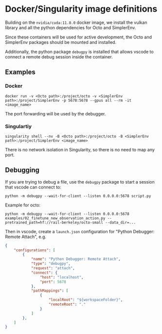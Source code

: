 # Docker/Singularity image definitions

Building on the `nvidia/cuda:11.8.0` docker image, we install the vulkan library and all the python dependencies for Octo and SimplerEnv.

Since these containers will be used for active development, the Octo and SimplerEnv packages should be mounted and installed.

Additionally, the python package `debugpy` is installed that allows vscode to connect a remote debug session inside the container.

## Examples
### Docker

```
docker run -v <Octo path>:/project/octo -v <SimplerEnv path>:/project/SimplerEnv -p 5678:5678 --gpus all --rm -it <image_name>
```
The port forwarding will be used by the debugger.

### Singulartiy

```
singularity shell --nv -B <Octo path>:/project/octo -B <SimplerEnv path>:/project/SimplerEnv <image_name>
```
There is no network isolation in Singularity, so there is no need to map any port.

## Debugging
If you are trying to debug a file, use the `debugpy` package to start a session that vscode can connect to:

```
python -m debugpy --wait-for-client --listen 0.0.0.0:5678 script.py
```

Example for octo:
```
python -m debugpy --wait-for-client --listen 0.0.0.0:5678 examples/02_finetune_new_observation_action.py --pretrained_path=hf://rail-berkeley/octo-small --data_dir=...
```

Then in vscode, create a `launch.json` configuration for "Python Debugger: Remote Attach", e.g.
```json
{
    "configurations": [
        {
            "name": "Python Debugger: Remote Attach",
            "type": "debugpy",
            "request": "attach",
            "connect": {
                "host": "localhost",
                "port": 5678
            },
            "pathMappings": [
                {
                    "localRoot": "${workspaceFolder}",
                    "remoteRoot": "."
                }
            ]
        },
    ]
}
```